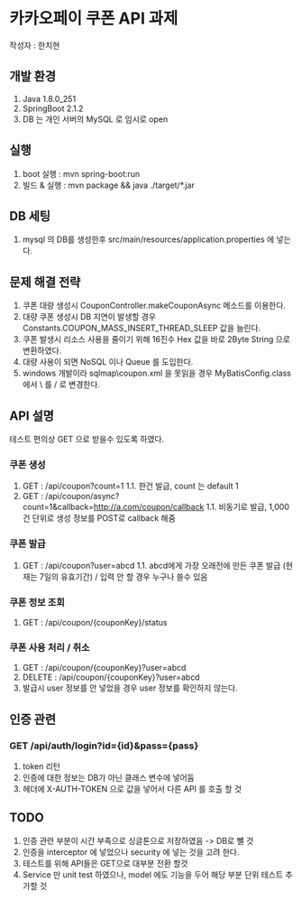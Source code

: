 # 카카오페이 쿠폰  API 과제
작성자 : 한치현

## 개발 환경
1. Java 1.8.0_251 
2. SpringBoot 2.1.2 
3. DB 는 개인 서버의 MySQL 로 임시로 open

## 실행
1. boot 실행 : mvn spring-boot:run
2. 빌드 & 실행 : mvn package && java ./target/*.jar

## DB 세팅
1. mysql 의 DB를 생성한후 src/main/resources/application.properties 에 넣는다. 

## 문제 해결 전략
1. 쿠폰 대량 생성시  CouponController.makeCouponAsync 메소드를 이용한다.
2. 대량 쿠폰 생성시 DB 지연이 발생할 경우 Constants.COUPON_MASS_INSERT_THREAD_SLEEP 값을 늘린다.
3. 쿠폰 발생시 리소스 사용을 줄이기 위해 16진수 Hex 값을 바로 2Byte String 으로 변환하였다.
4. 대량 사용이 되면 NoSQL 이나 Queue 를 도입한다.
5. windows 개발이라  sqlmap\\coupon.xml 을 못읽을 경우 MyBatisConfig.class 에서 \\ 를 / 로 변경한다.

## API 설명
테스트 편의상 GET 으로 받을수 있도록 하였다.

### 쿠폰 생성
1. GET : /api/coupon?count=1
1.1. 한건 발급, count 는 default 1
2. GET : /api/coupon/async?count=1&callback=http://a.com/coupon/callback
1.1. 비동기로 발급, 1,000건 단위로 생성 정보를 POST로 callback 해줌 
### 쿠폰 발급
1. GET : /api/coupon?user=abcd
1.1. abcd에게 가장 오래전에 만든 쿠폰 발급 (현재는 7일의 유효기간) / 입력 안 할 경우 누구나 쓸수 있음
### 쿠폰 정보 조회
1. GET  : /api/coupon/{couponKey}/status
### 쿠폰 사용 처리 /  취소
1. GET : /api/coupon/{couponKey}?user=abcd
2. DELETE : /api/coupon/{couponKey}?user=abcd
3. 발급시 user 정보를 안 넣었을 경우 user 정보를 확인하지 않는다.

## 인증 관련
### GET /api/auth/login?id={id}&pass={pass}
1. token 리턴
2. 인증에 대한 정보는 DB가 아닌 클래스 변수에 넣어둠
3. 헤더에 X-AUTH-TOKEN 으로 값을 넣어서 다른 API 를 호출 할 것

## TODO 
1. 인증 관련 부분이 시간 부족으로 싱글톤으로 저장하였음 -> DB로 뺄 것
2. 인증을 interceptor 에 넣었으나 security 에 넣는 것을 고려 한다.
2. 테스트를 위해 API들은 GET으로 대부분 전환 할것
3. Service 만 unit test 하였으나, model 에도 기능을 두어 해당 부분 단위 테스트 추가할 것


